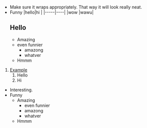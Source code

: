 
* Make sure it wraps appropriately. That way it will look really neat.
* Funny 
    |hello|hi  |
    |-----|----|
    |wow  |wawu|
    ## Hello
    * Amazing
    * even funnier 
        * amazong
        * whatver
    * Hmmm


1. [Example](https://example.com)
    1. Hello
    2. Hi


* Interesting.
* Funny 
    * Amazing 
        * even funnier
        * amazong
        * whatver
    * Hmmm


